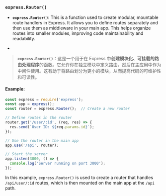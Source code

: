 ### `express.Router()`

- **`express.Router()`**: This is a function used to create modular, mountable route handlers in Express. It allows you to define routes separately and then use them as middleware in your main app. This helps organize routes into smaller modules, improving code maintainability and readability.

- <audio src="../../../../Downloads/__`express.Rout.mp3"></audio>

> **`express.Router()`**：这是一个用于在 Express 中**创建模块化、可挂载的路由处理程序**的函数。它允许你在独立模块中定义路由，然后在主应用中作为中间件使用。这有助于将路由划分为更小的模块，从而提高代码的可维护性和可读性。
>
> <audio src="../../../../Downloads/express.Router(.mp3"></audio>

#### Example:

<audio src="../../../../Downloads/在这段代码中，`express.mp3"></audio>

```js
const express = require('express');
const app = express();
const router = express.Router();  // Create a new router

// Define routes in the router
router.get('/user/:id', (req, res) => {
  res.send(`User ID: ${req.params.id}`);
});

// Use the router in the main app
app.use('/api', router);

// Start the server
app.listen(3000, () => {
  console.log('Server running on port 3000');
});
```

In this example, `express.Router()` is used to create a router that handles `/api/user/:id` routes, which is then mounted on the main app at the `/api` path.
